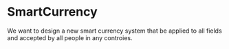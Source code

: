 SmartCurrency
=============

We want to design a new smart currency system that be applied to all fields and accepted by all people in any controies.
